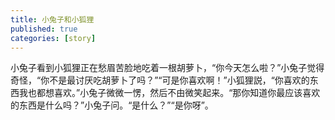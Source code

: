 ```yaml
---
title: 小兔子和小狐狸
published: true
categories: [story]
---
```


小兔子看到小狐狸正在愁眉苦脸地吃着一根胡萝卜，“你今天怎么啦？”小兔子觉得奇怪，“你不是最讨厌吃胡萝卜了吗？”“可是你喜欢啊！”小狐狸説，“你喜欢的东西我也都想喜欢。”小兔子微微一愣，然后不由微笑起来。“那你知道你最应该喜欢的东西是什么吗？”小兔子问。“是什么？”“是你呀”。
